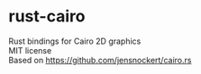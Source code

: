 rust-cairo
==========

Rust bindings for Cairo 2D graphics  
MIT license  
Based on https://github.com/jensnockert/cairo.rs  

